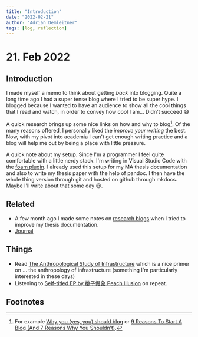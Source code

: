 ```yaml
---
title: "Introduction"
date: "2022-02-21"
author: "Adrian Demleitner"
tags: [log, reflection]
---
```

# 21. Feb 2022
## Introduction

I made myself a memo to think about getting *back* into blogging. Quite a long time ago I had a super tense blog where I tried to be super hype. I blogged because I wanted to have an audience to show all the cool things that I read and watch, in order to convey how cool I am… Didn't succeed 😅

A quick research brings up some nice links on how and why to blog[^1]. Of the many reasons offered, I personally liked the *improve your writing* the best. Now, with my pivot into academia I can't get enough writing practice and a blog will help me out by being a place with little pressure.

A quick note about my setup. Since I'm a programmer I feel quite comfortable with a little nerdy stack. I'm writing in Visual Studio Code with the [foam plugin](https://foambubble.github.io/). I already used this setup for my MA thesis documentation and also to write my thesis paper with the help of pandoc. I then have the whole thing version through git and hosted on github through mkdocs. Maybe I'll write about that some day 😌.

## Related
- A few month ago I made some notes on [research blogs](notes/What%20are%20Research%20Blogs.md) when I tried to improve my thesis documentation.
- [Journal](pages/journal.md)

## Things
- Read [The Anthropological Study of Infrastructure](reading/@erikssonAnthropologicalStudyInfrastructure2016.md) which is a nice primer on … the anthropology of infrastructure (something I'm particularly interested in these days)
- Listening to [Self-titled EP by 桃子假象 Peach Illusion](https://qiiisnacksrecords.bandcamp.com/album/self-titled-ep) on repeat.

## Footnotes

[^1]: For example [Why you (yes, you) should blog](https://medium.com/@racheltho/why-you-yes-you-should-blog-7d2544ac1045) or [9 Reasons To Start A Blog (And 7 Reasons Why You Shouldn’t)](https://bloggingwizard.com/reasons-to-start-a-blog/).

